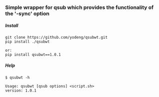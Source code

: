 ### Simple wrapper for qsub which provides the functionality of the '-sync' option



##### Install

```
git clone https://github.com/yodeng/qsubwt.git
pip install ./qsubwt

or:
pip install qsubwt==1.0.1
```



##### Help

```
$ qsubwt -h

Usage: qsubwt [qsub options] <script.sh>
version: 1.0.1
```

